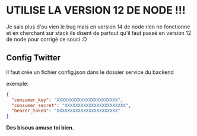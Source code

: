 # UTILISE LA VERSION 12 DE NODE !!!

Je sais plus d'ou vien le bug mais en version 14 de node rien ne fonctionne et en cherchant sur stack ils disent de partout qu'il faut passé en version 12 de node pour corrigé ce souci :D

## Config Twitter
Il faut crée un fichier config.json dans le dossier service du backend

exemple:
``` json
{
  "consumer_key": "XXXXXXXXXXXXXXXXXXXXXXX",
  "consumer_secret": "XXXXXXXXXXXXXXXXXXXXXXX",
  "bearer_token": "XXXXXXXXXXXXXXXXXXXXXXX"
}

```


**Des bisous amuse toi bien.**
